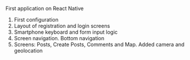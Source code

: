 First application on React Native

1. First configuration
2. Layout of registration and login screens
3. Smartphone keyboard and form input logic
4. Screen navigation. Bottom navigation
5. Screens: Posts, Create Posts, Comments and Map. Added camera and geolocation
